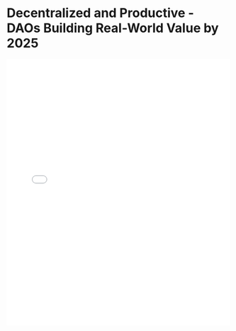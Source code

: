 # Decentralized and Productive - DAOs Building Real-World Value by 2025

<embed src="Decentralized and Productive - DAOs Building Real-World Value by 2025.pdf" type="application/pdf" width="100%" height="600px">
